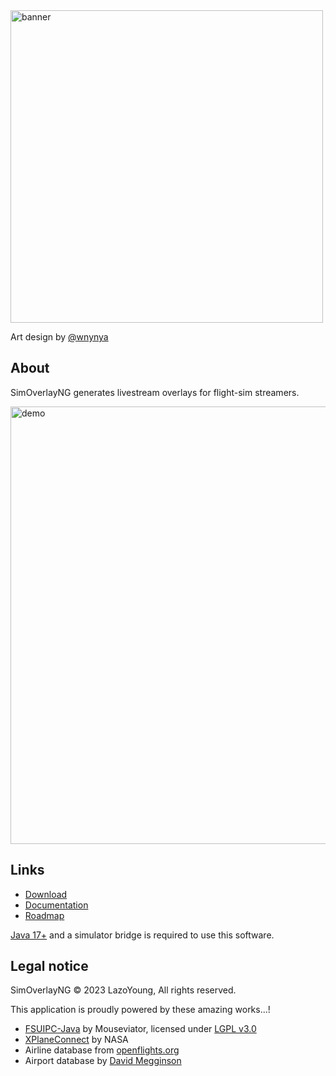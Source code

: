 
<img width="500" alt="banner" src="https://github.com/LazoYoung/SimOverlayNG/assets/9482578/ba4d32e9-2412-45f6-a667-d2055a4358d4">

Art design by [@wnynya](https://github.com/wnynya)

## About
SimOverlayNG generates livestream overlays for flight-sim streamers.

<img width="700" alt="demo" src="https://github.com/LazoYoung/SimOverlayNG/blob/main/demo.gif">

## Links
- [Download](https://github.com/LazoYoung/SimOverlayNG/releases)
- [Documentation](https://github.com/LazoYoung/SimOverlayNG/wiki)
- [Roadmap](https://github.com/LazoYoung/SimOverlayNG/wiki/Roadmap)

[Java 17+](https://www.oracle.com/java/technologies/downloads/) and a simulator bridge is required to use this software.

## Legal notice
SimOverlayNG &#169; 2023 LazoYoung, All rights reserved.

This application is proudly powered by these amazing works...!

- [FSUIPC-Java](https://github.com/Mouseviator/FSUIPC-Java) by Mouseviator, licensed under [LGPL v3.0](https://github.com/Mouseviator/FSUIPC-Java/blob/master/LICENSE.txt)
- [XPlaneConnect](https://github.com/nasa/XPlaneConnect) by NASA
- Airline database from [openflights.org](https://github.com/jpatokal/openflights/blob/master/data/LICENSE)
- Airport database by [David Megginson](https://github.com/davidmegginson/ourairports-data)
